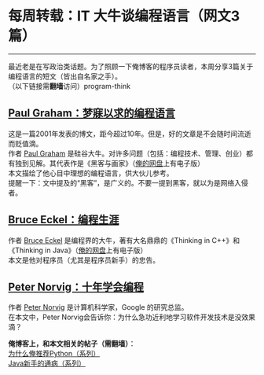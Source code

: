 # 每周转载：IT 大牛谈编程语言（网文3篇） 

-----

 最近老是在写政治类话题。为了照顾一下俺博客的程序员读者，本周分享3篇关于编程语言的短文（皆出自名家之手）。  
 （以下链接需**翻墙**访问）program-think  
   
 [Paul Graham：梦寐以求的编程语言](https://plus.google.com/u/0/113559088971921339544/posts/aggLhN48gqx)
--------------------------------------------------------------------------------------------

  
 这是一篇2001年发表的博文，距今超过10年。但是，好的文章是不会随时间流逝而贬值滴。  
 作者 [Paul Graham](https://en.wikipedia.org/wiki/Paul_Graham_%28computer_programmer%29) 是硅谷大牛。对许多问题（包括：编程技术、管理、创业）都有独到见解。其代表作是《黑客与画家》（[俺的网盘](https://github.com/programthink/books)上有电子版）  
 本文描绘了他心目中理想的编程语言，供大伙儿参考。  
 提醒一下：文中提及的“黑客”，是广义的。不要一提到黑客，就以为是网络入侵者。  
   
 [Bruce Eckel：编程生涯](https://plus.google.com/u/0/113559088971921339544/posts/A5azPSEe1TK)
---------------------------------------------------------------------------------------

  
 作者 [Bruce Eckel](https://en.wikipedia.org/wiki/Bruce_Eckel) 是编程界的大牛，著有大名鼎鼎的《Thinking in C++》和《Thinking in Java》（[俺的网盘](https://github.com/programthink/books)上有电子版）  
 本文是他对程序员（尤其是程序员新手）的忠告。  
   
 [Peter Norvig：十年学会编程](https://plus.google.com/u/0/113559088971921339544/posts/UpQodJZHDLx)
------------------------------------------------------------------------------------------

  
 作者 [Peter Norvig](https://en.wikipedia.org/wiki/Peter_Norvig) 是计算机科学家，Google 的研究总监。  
 在本文中，Peter Norvig会告诉你：为什么急功近利地学习软件开发技术是没效果滴？  
   
   
 **俺博客上，和本文相关的帖子（需翻墙）**：  
 [为什么俺推荐Python（系列）](https://program-think.blogspot.com/2009/08/why-choose-python-0-overview.html)  
 [Java新手的通病（系列）](https://program-think.blogspot.com/2009/01/defect-of-java-beginner-0-overview.html) 